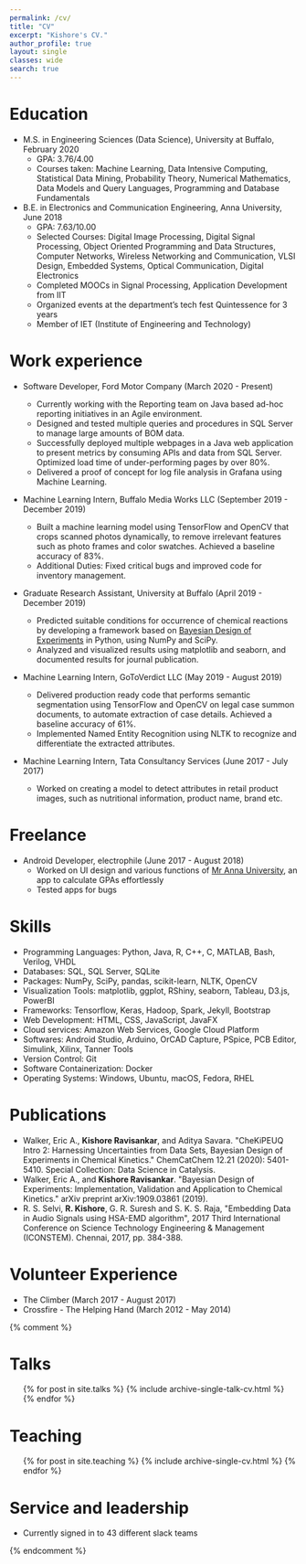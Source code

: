 ```yaml
---
permalink: /cv/
title: "CV"
excerpt: "Kishore's CV."
author_profile: true
layout: single
classes: wide
search: true
---
```


Education
======
* M.S. in Engineering Sciences (Data Science), University at Buffalo, February 2020
  * GPA: 3.76/4.00
  * Courses taken: Machine Learning, Data Intensive Computing, Statistical Data Mining, Probability Theory, Numerical Mathematics, Data Models and Query Languages, Programming and Database Fundamentals
* B.E. in Electronics and Communication Engineering, Anna University, June 2018
  * GPA: 7.63/10.00
  * Selected Courses: Digital Image Processing, Digital Signal Processing, Object Oriented Programming and Data Structures, Computer Networks, Wireless Networking and Communication, VLSI Design, Embedded Systems, Optical Communication, Digital Electronics
  * Completed MOOCs in Signal Processing, Application Development from IIT
  * Organized events at the department’s tech fest Quintessence for 3 years
  * Member of IET (Institute of Engineering and Technology)

Work experience
======
* Software Developer, Ford Motor Company (March 2020 - Present)
  * Currently working with the Reporting team on Java based ad-hoc reporting initiatives in an Agile environment.
  * Designed and tested multiple queries and procedures in SQL Server to manage large amounts of BOM data.
  * Successfully deployed multiple webpages in a Java web application to present metrics by consuming APIs and data from SQL Server. Optimized load time of under-performing pages by over 80%.
  * Delivered a proof of concept for log file analysis in Grafana using Machine Learning.

* Machine Learning Intern, Buffalo Media Works LLC (September 2019 - December 2019)
  * Built a machine learning model using TensorFlow and OpenCV that crops scanned photos dynamically, to remove irrelevant features such as photo frames and color swatches. Achieved a baseline accuracy of 83%.
  * Additional Duties: Fixed critical bugs and improved code for inventory management.
* Graduate Research Assistant, University at Buffalo (April 2019 - December 2019)
  * Predicted suitable conditions for occurrence of chemical reactions by developing a framework based on [Bayesian Design of Experiments](https://www.buffalo.edu/icds/research.host.html/content/shared/www/icds/research/eric-walker/chemical-kinetics-studies-eric-walker.detail.html "Design of Experiments for Chemical Kinetics Studies") in Python, using NumPy and SciPy.
  * Analyzed and visualized results using matplotlib and seaborn, and documented results for journal publication.
* Machine Learning Intern, GoToVerdict LLC (May 2019 - August 2019)
  * Delivered production ready code that performs semantic segmentation using TensorFlow and OpenCV on legal case summon documents, to automate extraction of case details. Achieved a baseline accuracy of 61%.
  * Implemented Named Entity Recognition using NLTK to recognize and differentiate the extracted attributes.
* Machine Learning Intern, Tata Consultancy Services (June 2017 - July 2017)
  * Worked on creating a model to detect attributes in retail product images, such as nutritional information, product name, brand etc.

Freelance
======
* Android Developer, electrophile (June 2017 - August 2018)
  * Worked on UI design and various functions of [Mr Anna University](https://play.google.com/store/apps/details?id=in.electrophile.mrannauniv "Mr Anna University - Apps on Google Play"), an app to calculate GPAs effortlessly
  * Tested apps for bugs
  
Skills
======
* Programming Languages: Python, Java, R, C++, C, MATLAB, Bash, Verilog, VHDL
* Databases: SQL, SQL Server, SQLite
* Packages: NumPy, SciPy, pandas, scikit-learn, NLTK, OpenCV
* Visualization Tools: matplotlib, ggplot, RShiny, seaborn, Tableau, D3.js, PowerBI
* Frameworks: Tensorflow, Keras, Hadoop, Spark, Jekyll, Bootstrap
* Web Development: HTML, CSS, JavaScript, JavaFX
* Cloud services: Amazon Web Services, Google Cloud Platform
* Softwares: Android Studio, Arduino, OrCAD Capture, PSpice, PCB Editor, Simulink, Xilinx, Tanner Tools
* Version Control: Git
* Software Containerization: Docker
* Operating Systems: Windows, Ubuntu, macOS, Fedora, RHEL

Publications
======
* Walker, Eric A., **Kishore Ravisankar**, and Aditya Savara. "CheKiPEUQ Intro 2: Harnessing Uncertainties from Data Sets, Bayesian Design of Experiments in Chemical Kinetics." ChemCatChem 12.21 (2020): 5401-5410. Special Collection: Data Science in Catalysis.
* Walker, Eric A., and **Kishore Ravisankar**. "Bayesian Design of Experiments: Implementation, Validation and Application to Chemical Kinetics." arXiv preprint arXiv:1909.03861 (2019).
* R. S. Selvi, **R. Kishore**, G. R. Suresh and S. K. S. Raja, "Embedding Data in Audio Signals using HSA-EMD algorithm", 2017 Third International Conference on Science Technology Engineering & Management (ICONSTEM). Chennai, 2017, pp. 384-388.

Volunteer Experience
=====
* The Climber (March 2017 - August 2017)
* Crossfire - The Helping Hand (March 2012 - May 2014)

{% comment %}

Talks
======
  <ul>{% for post in site.talks %}
    {% include archive-single-talk-cv.html %}
  {% endfor %}</ul>
  
Teaching
======
  <ul>{% for post in site.teaching %}
    {% include archive-single-cv.html %}
  {% endfor %}</ul>

Service and leadership
======
* Currently signed in to 43 different slack teams

{% endcomment %}